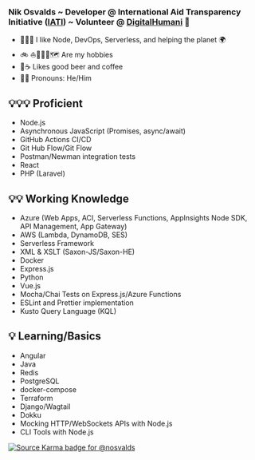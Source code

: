 ### Nik Osvalds ~ Developer @ International Aid Transparency Initiative ([IATI](https://github.com/IATI)) ~ Volunteer @ [DigitalHumani](https://digitalhumani.com) 🌲
- 👨🏻‍💻 I like Node, DevOps, Serverless, and helping the planet 🌍   
- 🚲 ⛵️🏃🏻‍♂️🗺 Are my hobbies 
- 🍻☕️ Likes good beer and coffee
- 👨🏻 Pronouns: He/Him

## 💡💡💡 Proficient
- Node.js
- Asynchronous JavaScript (Promises, async/await)
- GitHub Actions CI/CD
- Git Hub Flow/Git Flow
- Postman/Newman integration tests
- React
- PHP (Laravel)

## 💡💡 Working Knowledge
- Azure (Web Apps, ACI, Serverless Functions, AppInsights Node SDK, API Management, App Gateway)
- AWS (Lambda, DynamoDB, SES)
- Serverless Framework
- XML & XSLT (Saxon-JS/Saxon-HE)
- Docker
- Express.js
- Python
- Vue.js
- Mocha/Chai Tests on Express.js/Azure Functions
- ESLint and Prettier implementation
- Kusto Query Language (KQL)

## 💡 Learning/Basics
- Angular
- Java
- Redis
- PostgreSQL
- docker-compose
- Terraform
- Django/Wagtail
- Dokku
- Mocking HTTP/WebSockets APIs with Node.js
- CLI Tools with Node.js

[![Source Karma badge for @nosvalds](https://sourcekarma-og.vercel.app/api/nosvalds/github)](https://sourcekarma.vercel.app/nosvalds)
